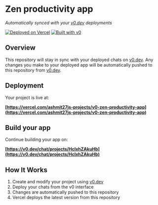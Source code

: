 # Zen productivity app

*Automatically synced with your [v0.dev](https://v0.dev) deployments*

[![Deployed on Vercel](https://img.shields.io/badge/Deployed%20on-Vercel-black?style=for-the-badge&logo=vercel)](https://vercel.com/ashmit27js-projects/v0-zen-productivity-app)
[![Built with v0](https://img.shields.io/badge/Built%20with-v0.dev-black?style=for-the-badge)](https://v0.dev/chat/projects/HclxhZAkuHb)

## Overview

This repository will stay in sync with your deployed chats on [v0.dev](https://v0.dev).
Any changes you make to your deployed app will be automatically pushed to this repository from [v0.dev](https://v0.dev).

## Deployment

Your project is live at:

**[https://vercel.com/ashmit27js-projects/v0-zen-productivity-app](https://vercel.com/ashmit27js-projects/v0-zen-productivity-app)**

## Build your app

Continue building your app on:

**[https://v0.dev/chat/projects/HclxhZAkuHb](https://v0.dev/chat/projects/HclxhZAkuHb)**

## How It Works

1. Create and modify your project using [v0.dev](https://v0.dev)
2. Deploy your chats from the v0 interface
3. Changes are automatically pushed to this repository
4. Vercel deploys the latest version from this repository